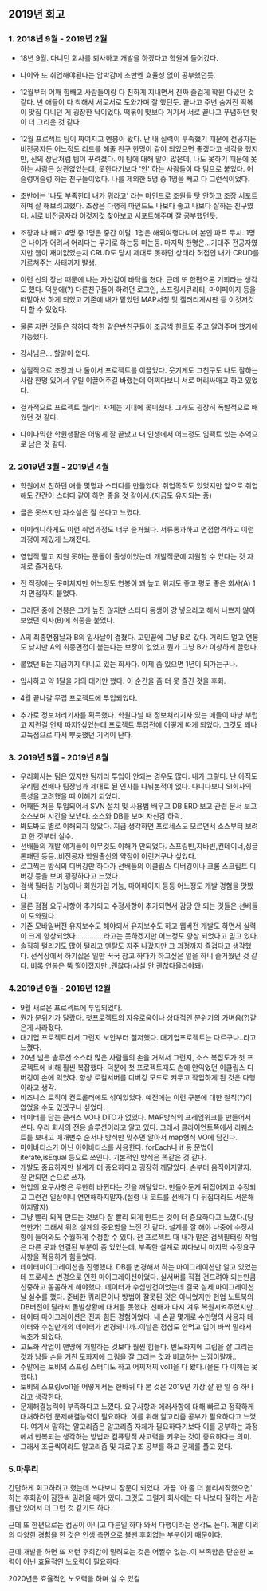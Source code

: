 ## 2019년 회고

### 1. 2018년 9월 - 2019년 2월



- 18년 9월. 다니던 회사를 퇴사하고 개발을 하겠다고 학원에 들어갔다.
- 나이와 또 취업해야된다는 압박감에 초반엔 효율성 없이 공부했던듯.
- 12월부터 어깨 힘빼고 사람들이랑 다 친하게 지내면서 진짜 즐겁게 학원 다녔던 것 같다. 반 애들이 다 착해서 서로서로 도와가며 잘 했던듯. 끝나고 주변 숨겨진 떡볶이 맛집 다니던 게 굉장한 낙이었다. 떡볶이 맛보다 거기서 서로 끝나고 푸념하던 맛이 더 그리운 것 같다.
- 12월 프로젝트 팀이 짜여지고 멘붕이 왔다. 난 내 실력이 부족했기 때문에 전공자든 비전공자든 어느정도 리드를 해줄 친구 한명이 같이 되었으면 좋겠다고 생각을 했지만, 신의 장난처럼 팀이 꾸려졌다. 이 팀에 대해 말이 많은데, 나도 못하기 때문에 못하는 사람은 상관없었는데, 못한다기보다 '안' 하는 사람들이 다 팀으로 붙었다.  어슬렁어슬렁 하는 친구들이었다. 나를 제외한 5명 중 1명을 빼고 다 그런식이었다.

-  초반에는 '나도 부족한데 내가 뭐라고' 라는 마인드로 조원들 탓 안하고 조장 서포트하며 잘 해보려고했다. 조장은 다행히 마인드도 나보다 좋고 나보다 잘하는 친구였다. 서로 비전공자라 이것저것 찾아보고 서포트해주며 잘 공부했던듯.
- 조장과 나 빼고 4명 중 1명은 중간 이탈. 1명은 해외여행다니며 본인 파트 무시. 1명은 나이가 어려서 어리다는 무기로 하는둥 마는둥. 마지막 한명은...기대주 전공자였지만 웹이 재미없었는지 CRUD도 당시 제대로 못하던 상태라 허접인 내가 CRUD를 가르쳐주는 사태까지 발생.
- 이런 신의 장난 때문에 나는 자신감이 바닥을 쳤다. 근데 또 한편으론 기회라는 생각도 했다. 덕분에(?) 다른친구들이 하려던 로그인, 스프링시큐리티, 마이페이지 등을 떠맡아서 하게 되었고 기존에 내가 맡았던 MAP서칭 및 갤러리게시판 등 이것저것 다 할 수 있었다.
- 물론 저런 것들은 착하디 착한 같은반친구들이 조금씩 힌트도 주고 알려주며 했기에 가능했다.
- 강사님은....할말이 없다.
- 실질적으로 조장과 나 둘이서 프로젝트를 이끌었다. 웃기게도 그친구도 나도 잘하는 사람 한명 있어서 우릴 이끌어주길 바랬는데 어쩌다보니 서로 머리싸매고 하고 있었다. 
- 결과적으로 프로젝트 퀄리티 자체는 기대에 못미쳤다. 그래도 굉장히 폭발적으로 배웠던 것 같다.
- 다이나믹한 학원생활은 어떻게 잘 끝났고 내 인생에서 어느정도 임팩트 있는 추억으로 남은 것 같다.



### 2. 2019년 3월 - 2019년 4월



- 학원에서 친하던 애들 몇명과 스터디를 만들었다. 취업목적도 있었지만 앞으로 취업해도 간간이 스터디 같이 하면 좋을 것 같아서.(지금도 유지되는 중)

- 글은 못쓰지만 자소설은 잘 쓴다고 느꼈다. 
- 아이러니하게도 이런 취업과정도 너무 즐거웠다. 서류통과하고 면접합격하고 이런 과정이 재밌게 느껴졌다.
- 영업직 말고 지원 못하는 문돌이 출생이었는데 개발직군에 지원할 수 있다는 것 자체로 즐거웠다.
- 전 직장에는 못미치지만 어느정도 연봉이 꽤 높고 위치도 좋고 평도 좋은 회사(A) 1차 면접까지 붙었다.
- 그러던 중에 연봉은 크게 높진 않지만 스터디 동생이 걍 넣으라고 해서 나쁘지 않아보였던 회사(B)에 최종을 붙었다.
- A의 최종면접날과 B의 입사날이 겹쳤다. 고민끝에 그냥 B로 갔다. 거리도 멀고 연봉도 낮지만 A의 최종면접이 붙는다는 보장이 없었고 뭔가 그냥 B가 이상하게 끌렸다.
- 붙었던 B는 지금까지 다니고 있는 회사다. 이제 좀 있으면 1년이 되가는구나.
- 입사하고 약 1달을 거의 대기만 했다. 이 순간을 좀 더 못 즐긴 것을 후회.
- 4월 끝나갈 무렵 프로젝트에 투입되었다.
- 추가로 정보처리기사를 획득했다. 학원다닐 때 정보처리기사 있는 애들이 마냥 부럽고 저런걸 언제 따지?싶었는데 프로젝트 투입전에 어떻게 따게 되었다. 그것도 꽤나 고득점으로 따서 뿌듯했던 기억이 난다. 



### 3. 2019년 5월 - 2019년 8월



- 우리회사는 팀은 있지만 팀끼리 투입이 안되는 경우도 많다. 내가 그렇다. 난 아직도 우리팀 선배나 팀장님과 제대로 된 인사를 나눠본적이 없다. 다니다보니 SI회사의 특성을 고려했을 때 이해가 되었다.
- 어째뜬 처음 투입되어서 SVN 설치 및 사용법 배우고 DB ERD 보고 관련 문서 보고 소스보며 시간을 보냈다. 소스와 DB를 보며 자신감 하락.
- 봐도봐도 별로 이해되지 않았다. 지금 생각하면 프로세스도 모르면서 소스부터 보려고 한 것부터 실수.
- 선배들의 개발 얘기들이 아무것도 이해가 안되었다. 스프링빈,자바빈,컨테이너,싱글톤패턴 등등..비전공자 학원출신의 약점이 이런거구나 싶었다.
- 로그찍는 방식의 디버깅만 하다가 선배들의 이클립스 디버깅이나 크롬 스크립트 디버깅 등을 보며 굉장하다고 느꼈다. 
- 검색 필터링 기능이나 회원가입 기능, 마이페이지 등등 어느정도 개발 경험을 맛봤다.
- 물론 점점 요구사항이 추가되고 수정사항이 추가되면서 감당 안 되는 것들은 선배들이 도와줬다.
- 기존 모바일버전 유지보수도 해야되서 유지보수도 하고 웹버전 개발도 하면서 실력이 크게 향상되었다..............라고는 못하겠지만 어느정도 향상 되었다고 믿고 있다.
- 솔직히 털리기도 많이 털리고 멘탈도 자주 나갔지만 그 과정까지 즐겁다고 생각했다. 전직장에서 하기싫은 일만 꾹꾹 참고 하다가 하고싶은 일을 하니 즐거웠던 것 같다. 비록 연봉은 뚝 떨어졌지만..괜찮다(사실 안 괜찮다올라야돼)



### 4.2019년 9월 - 2019년 12월

- 9월 새로운 프로젝트에 투입되었다. 
- 뭔가 분위기가 달랐다. 첫프로젝트의 자유로움이나 상대적인 분위기의 가벼움(?)같은게 사라졌다.
- 대기업 프로젝트라서 그런지 보안부터 철저했다. 대기업프로젝트는 다르구나..라고 느꼈다. 
- 20년 넘은 솔루션 소스라 많은 사람들의 손을 거쳐서 그런지, 소스 복잡도가 첫 프로젝트에 비해 훨씬 복잡했다. 덕분에 첫 프로젝트때도 손에 안익었던 이클립스 디버깅이 손에 익었다. 항상 로컬서버를 디버깅 모드로 켜두고 작업하게 된 것은 다행이라고 생각. 
- 비즈니스 로직이 컨트롤러에도 섞여있었다. 예전에는 이런 구분에 대한 철칙(?)이 없었을 수도 있겠구나 싶었다.
- 데이터를 담는 클래스 VO나 DTO가 없었다. MAP방식의 프레임워크를 만들어서 쓴다. 우리 회사의 전용 솔루션이라고 알고 있다. 그래서 클라이언트쪽에서 리퀘스트를 보내고 매개변수 순서나 방식만 맞추면 알아서 map형식 VO에 담긴다. 
- 마이바티스가 아닌 아이바티스를 사용한다. forEach나 if 등 문법이 iterate,isEqual 등으로 쓰인다. 기본적인 방식은 똑같은 것 같다.
- 개발도 중요하지만 설계가 더 중요하다고 굉장히 깨달았다. 손부터 움직이지말자. 잘 안되면 손으로 쓰자. 
- 현업의 요구사항은 무한히 바뀐다는 것을 깨달았다. 만들어둔게 뒤집어지고 수정되고 그런건 일상이니 연연해하지말자.(설령 내 코드를 선배가 다 뒤집더라도 서운해하지말자)
- 그냥 빨리 되게 만드는 것보다 잘 빨리 되게 만드는 것이 더 중요하다고 느꼈다.(당연한가) 그래서 위의 설계의 중요함을 느낀 것 같다. 설계를 잘 해야 나중에 수정사항이 들어와도 수월하게 수정할 수 있다. 전 프로젝트 때 내가 맡은 검색필터링 작업은 다른 곳과 연결된 부분이 좀 있었는데, 부족한 설계로 짜다보니 마지막 수정요구사항을 적용하기 힘들었다. 
- 데이터마이그레이션을 진행했다. DB를 변경해서 하는 마이그레이션만 알고 있었는데 프로세스 변경으로 인한 마이그레이션이었다. 실서버를 직접 건드려야 되는만큼 신중하고 꼼꼼하게 해야했다. 데이터가 수십만건이었는데 결국 실제 마이그레이션날 실수를 했다. 준비한 쿼리문이나 방법이 잘못된 것은 아니었지만 현업 노트북의 DB버전이 달라서 돌발상황에 대처를 못했다. 선배가 다시 겨우 복원시켜주었지만...
- 데이터 마이그레이션은 진짜 힘든 경험이었다. 내 손끝 몇개로 수만명의 사용자 데이터와 수십만개의 데이터가 변경되니까..이날은 점심도 안먹고 입이 바싹 말라서 녹초가 되었다.
- 고도화 작업이 맨땅에 개발하는 것보다 훨씬 힘들다. 빈도화지에 그림을 잘 그리는 것과 남들 손을 거친 도화지에 그림을 잘 그리는 것과 비교하는 느낌이랄까..
- 주말에는 토비의 스프링 스터디도 하고 어찌저찌 vol1을 다 봤다.(물론 다 이해는 못했다.)
- 토비의 스프링vol1을 어떻게서든 한바퀴 다 본 것은 2019년 가장 잘 한 일 중 하나라고 생각한다. 
- 문제해결능력이 부족하다고 느꼈다. 요구사항과 에러사항에 대해 빠르고 정확하게 대처하려면 문제해결능력이 필요하다. 이를 위해 알고리즘 공부가 필요하다고 느꼈다. 여기서 말하는 알고리즘은 알고리즘 자체가 필요하다기보다 이를 공부하는 과정에서 반복되는 생각하는 방법과 컴퓨팅적 사고력을 키우는 것이 중요하다는 의미.
- 그래서 조금씩이라도 알고리즘 및 자료구조 공부를 하고 문제를 풀고 있다.



### 5.마무리

간단하게 회고하려고 했는데 쓰다보니 장문이 되었다. 가끔 '아 좀 더 빨리시작했으면' 하는 후회감이 잠깐씩 밀려올 때가 있다. 그것도 그럴게 회사에는 다 나보다 잘하는 사람들만 있어서 더 그런 것 같기도 하다.

근데 또 한편으로는 컴공이 아니고 다른일 하다 와서 다행이라는 생각도 든다. 개발 이외의 다양한 경험을 한 것은 인생 측면으로 볼땐 후회없는 부분이기 때문이다.

근데 개발을 하면 또 저런 후회감이 밀려오는 것은 어쩔수 없는..이 부족함은 단순한 노력이 아닌 효율적인 노오력이 필요하다.

2020년은 효율적인 노오력을 하며 살 수 있길





